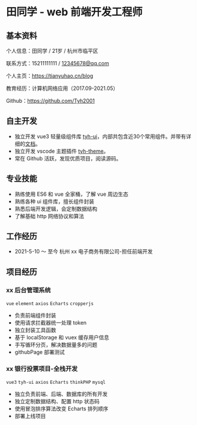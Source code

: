 # 田同学 - web 前端开发工程师

## 基本资料

个人信息：田同学 / 21岁 / 杭州市临平区

联系方式：15211111111 / 12345678@qq.com

个人主页：https://tianyuhao.cn/blog

教育经历：计算机网络应用（2017.09-2021.05）

Github：https://github.com/Tyh2001

## 自主开发

- 独立开发 vue3 轻量级组件库 [tyh-ui](https://github.com/Tyh2001/tyh-ui)，内部共包含近30个常用组件。并带有详细的[文档](https://tianyuhao.cn/v3)。
- 独立开发 vscode 主题插件 [tyh-theme](https://github.com/Tyh2001/tyh-theme-vscode)。
- 常在 Github 活跃，发现优质项目，阅读源码。

## 专业技能

- 熟练使用 ES6 和 vue 全家桶，了解 vue 周边生态
- 熟练各种 ui 组件库，擅长组件封装
- 熟悉后端开发逻辑，会定制数据结构
- 了解基础 http 网络协议和算法

## 工作经历

- 2021-5-10 ～ 至今 杭州 xx 电子商务有限公司-担任前端开发

## 项目经历

### xx 后台管理系统

`vue` `element` `axios` `Echarts` `cropperjs`

- 负责前端组件封装
- 使用请求拦截器统一处理 token
- 独立封装工具函数
- 基于 localStorage 和 vuex 缓存用户信息
- 手写循环分页，解决数据量多的问题
- githubPage 部署测试

### xx 银行投票项目-全栈开发

`vue3` `tyh-ui` `axios` `Echarts` `thinkPHP` `mysql`

- 独立负责前端、后端、数据库的所有开发
- 独立定制数据结构、配置 http 状态码
- 使用冒泡排序算法改变 Echarts 排列顺序
- 部署上线项目
